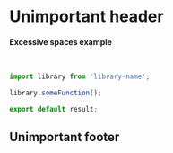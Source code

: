 # Unimportant header

####    Excessive spaces example   

    
```     js      


import library from 'library-name';

library.someFunction();

export default result;


```      

## Unimportant footer
